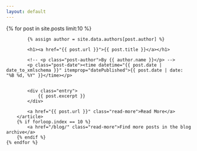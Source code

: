 ```yaml
---
layout: default
---
```




<div class="posts">
    {% for post in site.posts limit:10 %}
        <article class="post">

            {% assign author = site.data.authors[post.author] %}

            <h1><a href="{{ post.url }}">{{ post.title }}</a></h1>

            <!-- <p class="post-author">By {{ author.name }}</p> -->
            <p class="post-date"><time datetime="{{ post.date | date_to_xmlschema }}" itemprop="datePublished">{{ post.date | date: "%B %d, %Y" }}</time></p>


            <div class="entry">
                {{ post.excerpt }}
            </div>

            <a href="{{ post.url }}" class="read-more">Read More</a>
        </article>
        {% if forloop.index == 10 %}
            <a href="/blog/" class="read-more">Find more posts in the blog archive</a>
        {% endif %}
    {% endfor %}
</div>